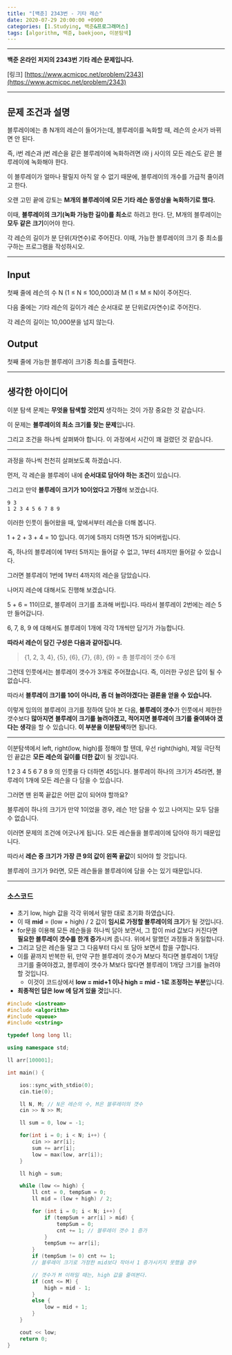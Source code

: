 ```yaml
---
title: "[백준] 2343번 - 기타 레슨"
date: 2020-07-29 20:00:00 +0900
categories: [1.Studying, 백준&프로그래머스]
tags: [algorithm, 백준, baekjoon, 이분탐색]
---
```




------

**백준 온라인 저지의 2343번 기타 레슨 문제입니다.**

[링크] [https://www.acmicpc.net/problem/2343](https://www.acmicpc.net/problem/2343)

---

## **문제 조건과 설명**

블루레이에는 총 N개의 레슨이 들어가는데, 블루레이를 녹화할 때, 레슨의 순서가 바뀌면 안 된다.

즉, i번 레슨과 j번 레슨을 같은 블루레이에 녹화하려면 i와 j 사이의 모든 레슨도 같은 블루레이에 녹화해야 한다.

이 블루레이가 얼마나 팔릴지 아직 알 수 없기 때문에, 블루레이의 개수를 가급적 줄이려고 한다.

오랜 고민 끝에 강토는 **M개의 블루레이에 모든 기타 레슨 동영상을 녹화하기로 했다.**

이때, **블루레이의 크기(녹화 가능한 길이)를 최소**로 하려고 한다. 단, M개의 블루레이는 **모두 같은 크기**이어야 한다.

각 레슨의 길이가 분 단위(자연수)로 주어진다. 이때, 가능한 블루레이의 크기 중 최소를 구하는 프로그램을 작성하시오.

------




## **Input**

첫째 줄에 레슨의 수 N (1 ≤ N ≤ 100,000)과 M (1 ≤ M ≤ N)이 주어진다.

다음 줄에는 기타 레슨의 길이가 레슨 순서대로 분 단위로(자연수)로 주어진다.

각 레슨의 길이는 10,000분을 넘지 않는다.

## **Output**

첫째 줄에 가능한 블루레이 크기중 최소를 출력한다.

---



## **생각한 아이디어**

이분 탐색 문제는 **무엇을 탐색할 것인지** 생각하는 것이 가장 중요한 것 같습니다.

이 문제는 **블루레이의 최소 크기를 찾는 문제**입니다.

그리고 조건을 하나씩 살펴봐야 합니다. 이 과정에서 시간이 꽤 걸렸던 것 같습니다.

------

과정을 하나씩 천천히 살펴보도록 하겠습니다.

먼저, 각 레슨을 블루레이 내에 **순서대로 담아야 하는 조건**이 있습니다.

그리고 만약 **블루레이 크기가 10이었다고 가정**해 보겠습니다.

```
9 3
1 2 3 4 5 6 7 8 9
```

이러한 인풋이 들어왔을 때, 앞에서부터 레슨을 더해 봅니다.

1 + 2 + 3 + 4 = 10 입니다. 여기에 5까지 더하면 15가 되어버립니다.

즉, 하나의 블루레이에 1부터 5까지는 들어갈 수 없고, 1부터 4까지만 들어갈 수 있습니다.

그러면 블루레이 1번에 1부터 4까지의 레슨을 담았습니다.

나머지 레슨에 대해서도 진행해 보겠습니다.

5 + 6 = 11이므로, 블루레이 크기를 초과해 버립니다. 따라서 블루레이 2번에는 레슨 5만 들어갑니다.

6, 7, 8, 9 에 대해서도 블루레이 1개에 각각 1개씩만 담기가 가능합니다.

**따라서 레슨이 담긴 구성은 다음과 같아집니다.**

> {1, 2, 3, 4}, {5}, {6}, {7}, {8}, {9} = 총 블루레이 갯수 6개

그런데 인풋에서는 블루레이 갯수가 3개로 주어졌습니다. 즉, 이러한 구성은 답이 될 수 없습니다.

따라서 **블루레이 크기를 10이 아니라, 좀 더 늘려야겠다는 결론을 얻을 수 있습니다.**

이렇게 임의의 블루레이 크기를 정하여 담아 본 다음, **블루레이 갯수**가 인풋에서 제한한 갯수보다 **많아지면** **블루레이 크기를 늘려야겠고, 적어지면 블루레이 크기를 줄여봐야 겠다는 생각**을 할 수 있습니다. **이 부분을 이분탐색**하면 됩니다.

------

이분탐색에서 left, right(low, high)를 정해야 할 텐데, 우선 right(high), 제일 극단적인 끝값은 **모든 레슨의 길이를 더한 값**이 될 것입니다.

1 2 3 4 5 6 7 8 9 의 인풋을 다 더하면 45입니다. 블루레이 하나의 크기가 45라면, 블루레이 1개에 모든 레슨을 다 담을 수 있습니다.

그러면 맨 왼쪽 끝값은 어떤 값이 되어야 할까요?

블루레이 하나의 크기가 만약 1이었을 경우, 레슨 1만 담을 수 있고 나머지는 모두 담을 수 없습니다.

이러면 문제의 조건에 어긋나게 됩니다. 모든 레슨들을 블루레이에 담아야 하기 때문입니다.

따라서 **레슨 중 크기가 가장 큰 9의 값이 왼쪽 끝값**이 되어야 할 것입니다.

블루레이 크기가 9라면, 모든 레슨들을 블루레이에 담을 수는 있기 때문입니다.

------

### **소스코드**

* 초기 low, high 값을 각각 위에서 말한 대로 초기화 하였습니다.
* 이 때 **mid** = (low + high) / 2 값이 **임시로 가정할 블루레이의 크기**가 될 것입니다.
* for문을 이용해 모든 레슨들을 하나씩 담아 보면서, 그 합이 mid 값보다 커진다면 **필요한 블루레이 갯수를 한개 증가**시켜 줍니다. 위에서 말했던 과정들과 동일합니다.
* 그리고 담은 레슨들 말고 그 다음부터 다시 또 담아 보면서 합을 구합니다.
* 이를 끝까지 반복한 뒤, 만약 구한 블루레이 갯수가 M보다 적다면 블루레이 1개당 크기를 줄여야겠고, 블루레이 갯수가 M보다 많다면 블루레이 1개당 크기를 늘려야 할 것입니다.
  * 이것이 코드상에서 **low = mid+1 이나 high = mid - 1로 조정하는 부분**입니다.
* **최종적인 답은 low 에 담겨 있을 것**입니다.

```c++
#include <iostream>
#include <algorithm>
#include <queue>
#include <cstring>

typedef long long ll;

using namespace std;

ll arr[100001];

int main() {

	ios::sync_with_stdio(0);
	cin.tie(0);

	ll N, M; // N은 레슨의 수, M은 블루레이의 갯수
	cin >> N >> M;

	ll sum = 0, low = -1;

	for(int i = 0; i < N; i++) {
		cin >> arr[i];
		sum += arr[i];
		low = max(low, arr[i]);
	}

	ll high = sum;

	while (low <= high) {
		ll cnt = 0, tempSum = 0;
		ll mid = (low + high) / 2;

		for (int i = 0; i < N; i++) {
			if (tempSum + arr[i] > mid) {
				tempSum = 0;
				cnt += 1; // 블루레이 갯수 1 증가
			}
			tempSum += arr[i];
		}
		if (tempSum != 0) cnt += 1;
		// 블루레이 크기로 가정한 mid보다 작아서 1 증가시키지 못했을 경우

		// 갯수가 M 이하일 때는, high 값을 줄여본다.
		if (cnt <= M) {
			high = mid - 1;
		}
		else {
			low = mid + 1;
		}
	}

	cout << low;	
	return 0;
}
```

